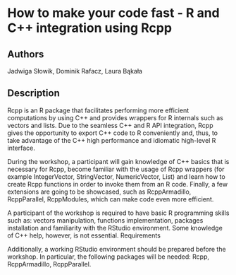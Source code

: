 # How to make your code fast - R and C++ integration using Rcpp

## Authors

Jadwiga Słowik, Dominik Rafacz, Laura Bąkała

## Description

Rcpp is an R package that facilitates performing more efficient computations by using C++ and provides wrappers for R internals such as vectors and lists. Due to the seamless C++ and R API integration, Rcpp gives the opportunity to export C++ code to R conveniently and, thus, to take advantage of the C++ high performance and idiomatic high-level R interface.

During the workshop, a participant will gain knowledge of C++ basics that is necessary for Rcpp, become familiar with the usage of Rcpp wrappers (for example IntegerVector, StringVector, NumericVector, List) and learn how to create Rcpp functions in order to invoke them from an R code. Finally, a few extensions are going to be showcased, such as RcppArmadillo, RcppParallel, RcppModules, which can make code even more efficient.

A participant of the workshop is required to have basic R programming skills such as: vectors manipulation, functions implementation, packages installation and familiarity with the RStudio environment. Some knowledge of C++ help, however, is not essential.
Requirements

Additionally, a working RStudio environment should be prepared before the workshop. In particular, the following packages will be needed: Rcpp, RcppArmadillo, RcppParallel.
